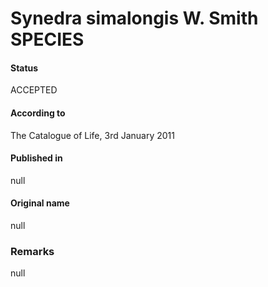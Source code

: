 Synedra simalongis W. Smith SPECIES
=======

#### Status
ACCEPTED

#### According to
The Catalogue of Life, 3rd January 2011

#### Published in
null

#### Original name
null

### Remarks
null